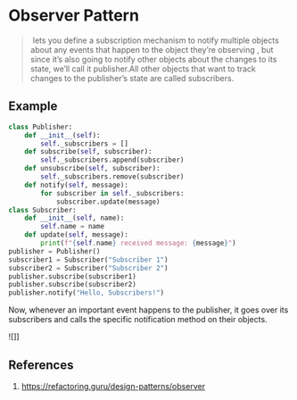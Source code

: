 # Observer  Pattern 

>   lets you define a subscription mechanism to notify multiple objects about any events that happen to the object they’re observing , but since it’s also going to notify other objects about the changes to its state, we’ll call it publisher.All other objects that want to track changes to the publisher’s state are called subscribers.

## Example

```python
class Publisher:
    def __init__(self):
        self._subscribers = []
    def subscribe(self, subscriber):
        self._subscribers.append(subscriber)
    def unsubscribe(self, subscriber):
        self._subscribers.remove(subscriber)
    def notify(self, message):
        for subscriber in self._subscribers:
            subscriber.update(message)
class Subscriber:
    def __init__(self, name):
        self.name = name
    def update(self, message):
        print(f"{self.name} received message: {message}")
publisher = Publisher()
subscriber1 = Subscriber("Subscriber 1")
subscriber2 = Subscriber("Subscriber 2")
publisher.subscribe(subscriber1)
publisher.subscribe(subscriber2)
publisher.notify("Hello, Subscribers!")
```
Now, whenever an important event happens to the publisher, it goes over its subscribers and calls the specific notification method on their objects.

![]]
 


## References 
1. https://refactoring.guru/design-patterns/observer